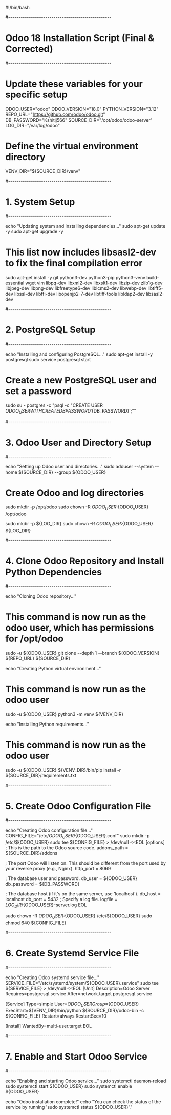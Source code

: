 
#!/bin/bash

#--------------------------------------------------
# Odoo 18 Installation Script (Final & Corrected)
#--------------------------------------------------

# Update these variables for your specific setup
ODOO_USER="odoo"
ODOO_VERSION="18.0"
PYTHON_VERSION="3.12"
REPO_URL="https://github.com/odoo/odoo.git"
DB_PASSWORD="Kshitij566"
SOURCE_DIR="/opt/odoo/odoo-server"
LOG_DIR="/var/log/odoo"

# Define the virtual environment directory
VENV_DIR="${SOURCE_DIR}/venv"

#--------------------------------------------------
# 1. System Setup
#--------------------------------------------------

echo "Updating system and installing dependencies..."
sudo apt-get update -y
sudo apt-get upgrade -y
# This list now includes libsasl2-dev to fix the final compilation error
sudo apt-get install -y git python3-dev python3-pip python3-venv build-essential wget vim libpq-dev libxml2-dev libxslt1-dev libzip-dev zlib1g-dev libjpeg-dev libpng-dev libfreetype6-dev liblcms2-dev libwebp-dev libtiff5-dev libssl-dev libffi-dev libopenjp2-7-dev libtiff-tools libldap2-dev libsasl2-dev

#--------------------------------------------------
# 2. PostgreSQL Setup
#--------------------------------------------------

echo "Installing and configuring PostgreSQL..."
sudo apt-get install -y postgresql
sudo service postgresql start

# Create a new PostgreSQL user and set a password
sudo su - postgres -c "psql -c \"CREATE USER ${ODOO_USER} WITH CREATEDB PASSWORD '${DB_PASSWORD}';\""

#--------------------------------------------------
# 3. Odoo User and Directory Setup
#--------------------------------------------------

echo "Setting up Odoo user and directories..."
sudo adduser --system --home ${SOURCE_DIR} --group ${ODOO_USER}

# Create Odoo and log directories
sudo mkdir -p /opt/odoo
sudo chown -R ${ODOO_USER}:${ODOO_USER} /opt/odoo

sudo mkdir -p ${LOG_DIR}
sudo chown -R ${ODOO_USER}:${ODOO_USER} ${LOG_DIR}

#--------------------------------------------------
# 4. Clone Odoo Repository and Install Python Dependencies
#--------------------------------------------------

echo "Cloning Odoo repository..."
# This command is now run as the odoo user, which has permissions for /opt/odoo
sudo -u ${ODOO_USER} git clone --depth 1 --branch ${ODOO_VERSION} ${REPO_URL} ${SOURCE_DIR}

echo "Creating Python virtual environment..."
# This command is now run as the odoo user
sudo -u ${ODOO_USER} python3 -m venv ${VENV_DIR}

echo "Installing Python requirements..."
# This command is now run as the odoo user
sudo -u ${ODOO_USER} ${VENV_DIR}/bin/pip install -r ${SOURCE_DIR}/requirements.txt

#--------------------------------------------------
# 5. Create Odoo Configuration File
#--------------------------------------------------

echo "Creating Odoo configuration file..."
CONFIG_FILE="/etc/${ODOO_USER}/${ODOO_USER}.conf"
sudo mkdir -p /etc/${ODOO_USER}
sudo tee ${CONFIG_FILE} > /dev/null <<EOL
[options]
; This is the path to the Odoo source code.
addons_path = ${SOURCE_DIR}/addons

; The port Odoo will listen on. This should be different from the port used by your reverse proxy (e.g., Nginx).
http_port = 8069

; The database user and password.
db_user = ${ODOO_USER}
db_password = ${DB_PASSWORD}

; The database host (if it's on the same server, use 'localhost').
db_host = localhost
db_port = 5432
; Specify a log file.
logfile = ${LOG_DIR}/${ODOO_USER}-server.log
EOL

sudo chown -R ${ODOO_USER}:${ODOO_USER} /etc/${ODOO_USER}
sudo chmod 640 ${CONFIG_FILE}

#--------------------------------------------------
# 6. Create Systemd Service File
#--------------------------------------------------

echo "Creating Odoo systemd service file..."
SERVICE_FILE="/etc/systemd/system/${ODOO_USER}.service"
sudo tee ${SERVICE_FILE} > /dev/null <<EOL
[Unit]
Description=Odoo Server
Requires=postgresql.service
After=network.target postgresql.service

[Service]
Type=simple
User=${ODOO_USER}
Group=${ODOO_USER}
ExecStart=${VENV_DIR}/bin/python ${SOURCE_DIR}/odoo-bin -c ${CONFIG_FILE}
Restart=always
RestartSec=10

[Install]
WantedBy=multi-user.target
EOL

#--------------------------------------------------
# 7. Enable and Start Odoo Service
#--------------------------------------------------

echo "Enabling and starting Odoo service..."
sudo systemctl daemon-reload
sudo systemctl start ${ODOO_USER}
sudo systemctl enable ${ODOO_USER}

echo "Odoo installation complete!"
echo "You can check the status of the service by running 'sudo systemctl status ${ODOO_USER}'."
